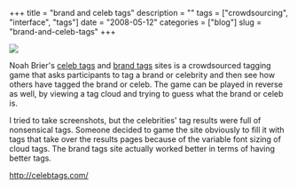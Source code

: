 +++
title = "brand and celeb tags"
description = ""
tags = ["crowdsourcing", "interface", "tags"]
date = "2008-05-12"
categories = ["blog"]
slug = "brand-and-celeb-tags"
+++



  <div class="notebook-screenshot"><a href="http://celebtags.com/"><img src="/media/bluga/wt48283d745a527.jpg"/></a></div><p>Noah Brier's <a href="http://celebtags.com/">celeb tags</a> and <a href="http://brandtags.com/">brand tags</a> sites is a crowdsourced tagging game that asks participants to tag a brand or celebrity and then see how others have tagged the brand or celeb. The game can be played in reverse as well, by viewing a tag cloud and trying to guess what the brand or celeb is.</p>
<p>I tried to take screenshots, but the celebrities' tag results were full of nonsensical tags. Someone decided to game the site obviously to fill it with tags that take over the results pages because of the variable font sizing of cloud tags. The brand tags site actually worked better in terms of having better tags. </p>
    
  <a href="http://celebtags.com/">http://celebtags.com/</a>
